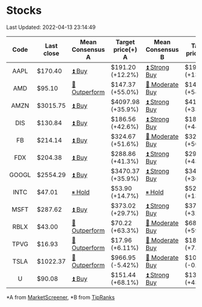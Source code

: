 # Stocks
Last Updated: 2022-04-13 23:14:49

|Code|Last close|Mean Consensus A|Target price(+) A|Mean Consensus B|Target price(+) B|
|:--:|-|-|-|-|-|
|AAPL|$170.40|[⏫ Buy](https://m.marketscreener.com/quote/stock/-4849/)|$191.20 (+12.2%)|[⏫ Strong Buy](https://www.tipranks.com/stocks/aapl/forecast)|$193.36 (+13.47%)|
|AMD|$95.10|[🔼 Outperform](https://m.marketscreener.com/quote/stock/-19475876/)|$147.37 (+55.0%)|[🔼 Moderate Buy](https://www.tipranks.com/stocks/amd/forecast)|$147.39 (+54.98%)|
|AMZN|$3015.75|[⏫ Buy](https://m.marketscreener.com/quote/stock/-12864605/)|$4097.98 (+35.9%)|[⏫ Strong Buy](https://www.tipranks.com/stocks/amzn/forecast)|$4143.76 (+33.20%)|
|DIS|$130.84|[⏫ Buy](https://m.marketscreener.com/quote/stock/-4842/)|$186.56 (+42.6%)|[⏫ Strong Buy](https://www.tipranks.com/stocks/dis/forecast)|$188.72 (+44.24%)|
|FB|$214.14|[⏫ Buy](https://m.marketscreener.com/quote/stock/-10547141/)|$324.67 (+51.6%)|[🔼 Moderate Buy](https://www.tipranks.com/stocks/fb/forecast)|$323.73 (+50.58%)|
|FDX|$204.38|[⏫ Buy](https://m.marketscreener.com/quote/stock/-12585/)|$288.86 (+41.3%)|[⏫ Strong Buy](https://www.tipranks.com/stocks/fdx/forecast)|$292.95 (+43.34%)|
|GOOGL|$2554.29|[⏫ Buy](https://m.marketscreener.com/quote/stock/-24203373/)|$3470.37 (+35.9%)|[⏫ Strong Buy](https://www.tipranks.com/stocks/googl/forecast)|$3490.00 (+36.63%)|
|INTC|$47.01|[⏸ Hold](https://m.marketscreener.com/quote/stock/-4829/)|$53.90 (+14.7%)|[⏸ Hold](https://www.tipranks.com/stocks/intc/forecast)|$52.77 (+13.48%)|
|MSFT|$287.62|[⏫ Buy](https://m.marketscreener.com/quote/stock/-4835/)|$373.02 (+29.7%)|[⏫ Strong Buy](https://www.tipranks.com/stocks/msft/forecast)|$374.88 (+32.91%)|
|RBLX|$43.00|[🔼 Outperform](https://m.marketscreener.com/quote/stock/-117793644/)|$70.22 (+63.3%)|[🔼 Moderate Buy](https://www.tipranks.com/stocks/rblx/forecast)|$68.64 (+59.63%)|
|TPVG|$16.93|[🔼 Outperform](https://m.marketscreener.com/quote/stock/-15933327/)|$17.96 (+6.11%)|[🔼 Moderate Buy](https://www.tipranks.com/stocks/tpvg/forecast)|$18.38 (+7.74%)|
|TSLA|$1022.37|[🔼 Outperform](https://m.marketscreener.com/quote/stock/-6344549/)|$966.95 (-5.42%)|[🔼 Moderate Buy](https://www.tipranks.com/stocks/tsla/forecast)|$1005.64 (-0.95%)|
|U|$90.08|[⏫ Buy](https://m.marketscreener.com/quote/stock/-112492634/)|$151.44 (+68.1%)|[⏫ Strong Buy](https://www.tipranks.com/stocks/u/forecast)|$133.33 (+43.17%)|


*A from [MarketScreener](https://www.marketscreener.com), *B from [TipRanks](https://www.tipranks.com)
